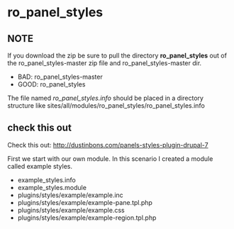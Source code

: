 # ro_panel_styles

## NOTE 

If you download the zip be sure to pull the directory **ro_panel_styles** out of the ro_panel_styles-master zip file and ro_panel_styles-master dir. 

* BAD: ro_panel_styles-master
* GOOD: ro_panel_styles

The file named *ro_panel_styles.info* should be placed in a directory structure like sites/all/modules/ro_panel_styles/ro_panel_styles.info

## check this out
Check this out: http://dustinbons.com/panels-styles-plugin-drupal-7

First we start with our own module. In this scenario I created a module called example styles.

* example_styles.info
* example_styles.module
* plugins/styles/example/example.inc
* plugins/styles/example/example-pane.tpl.php
* plugins/styles/example/example.css
* plugins/styles/example/example-region.tpl.php
